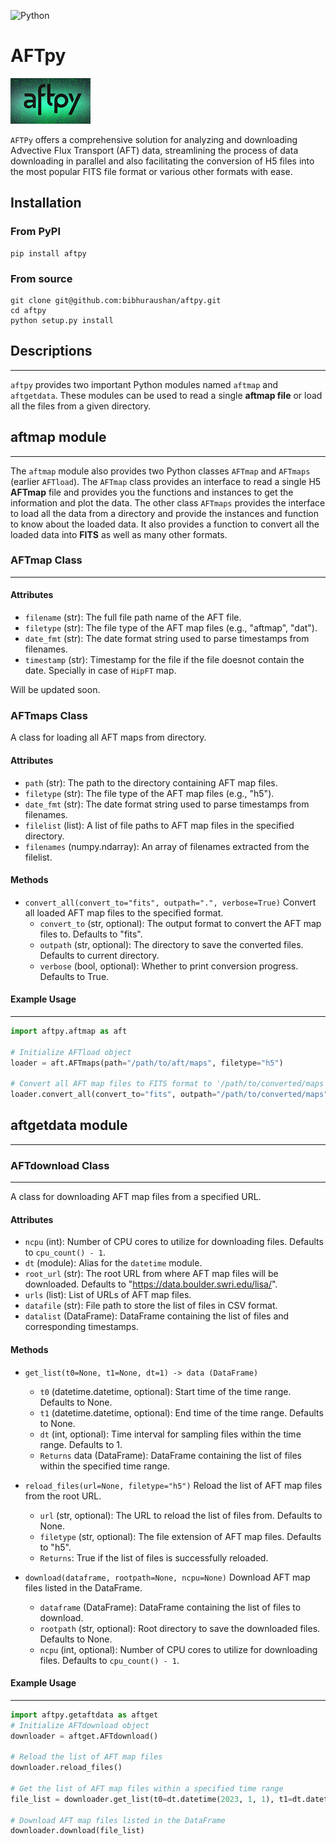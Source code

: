 
![Python](https://skillicons.dev/icons?i=py)

# AFTpy
![aftlogo](aftpy_logo.png)

`AFTPy` offers a comprehensive solution for
analyzing and downloading Advective Flux Transport (AFT) data,
streamlining the process of data downloading in parallel and
also facilitating the conversion of H5 files into the most popular
FITS file format or various other formats with ease.

## Installation

### From PyPI

```shell
pip install aftpy
```

### From source

```shell
git clone git@github.com:bibhuraushan/aftpy.git
cd aftpy
python setup.py install
```

## Descriptions

---

`aftpy` provides two important Python modules named `aftmap` and `aftgetdata`. These modules can be used
to read a single **aftmap file** or load all the files from a given directory.

## aftmap module

---

The `aftmap` module also provides two Python classes `AFTmap` and `AFTmaps` (earlier `AFTload`). The `AFTmap` class
provides an interface to read a single H5 **AFTmap** file and provides you the functions and instances 
to get the information and plot the data. The other class `AFTmaps` provides the interface to load 
all the data from a directory and provide the instances and function to know about the loaded data. It also
provides a function to convert all the loaded data into **FITS** as well as many other formats.

### AFTmap Class

---

#### Attributes
- `filename` (str): The full file path name of the AFT file.
- `filetype` (str): The file type of the AFT map files (e.g., "aftmap", "dat").
- `date_fmt` (str): The date format string used to parse timestamps from filenames.
- `timestamp` (str): Timestamp for the file if the file doesnot contain the date.
   Specially in case of `HipFT` map.

Will be updated soon. 

### AFTmaps Class

A class for loading all AFT maps from directory.

#### Attributes

- `path` (str): The path to the directory containing AFT map files.
- `filetype` (str): The file type of the AFT map files (e.g., "h5").
- `date_fmt` (str): The date format string used to parse timestamps from filenames.
- `filelist` (list): A list of file paths to AFT map files in the specified directory.
- `filenames` (numpy.ndarray): An array of filenames extracted from the filelist.

#### Methods

- `convert_all(convert_to="fits", outpath=".", verbose=True)` Convert all loaded AFT map files to the specified format.
  - `convert_to` (str, optional): The output format to convert the AFT map files to. Defaults to "fits".
  - `outpath` (str, optional): The directory to save the converted files. Defaults to current directory.
  - `verbose` (bool, optional): Whether to print conversion progress. Defaults to True.

#### Example Usage

---

```python
import aftpy.aftmap as aft

# Initialize AFTload object
loader = aft.AFTmaps(path="/path/to/aft/maps", filetype="h5")

# Convert all AFT map files to FITS format to '/path/to/converted/maps'
loader.convert_all(convert_to="fits", outpath="/path/to/converted/maps", verbose=True)
```


## aftgetdata module

---

### AFTdownload Class

---

A class for downloading AFT map files from a specified URL.

#### Attributes

- `ncpu` (int): Number of CPU cores to utilize for downloading files. Defaults to `cpu_count() - 1`.
- `dt` (module): Alias for the `datetime` module.
- `root_url` (str): The root URL from where AFT map files will be downloaded. Defaults to "https://data.boulder.swri.edu/lisa/".
- `urls` (list): List of URLs of AFT map files.
- `datafile` (str): File path to store the list of files in CSV format.
- `datalist` (DataFrame): DataFrame containing the list of files and corresponding timestamps.

#### Methods

- `get_list(t0=None, t1=None, dt=1) -> data (DataFrame)`
  - `t0` (datetime.datetime, optional): Start time of the time range. Defaults to None.
  - `t1` (datetime.datetime, optional): End time of the time range. Defaults to None.
  - `dt` (int, optional): Time interval for sampling files within the time range. Defaults to 1.
  - `Returns` data (DataFrame): DataFrame containing the list of files within the specified time range.

- `reload_files(url=None, filetype="h5")` Reload the list of AFT map files from the root URL.
  - `url` (str, optional): The URL to reload the list of files from. Defaults to None.
  - `filetype` (str, optional): The file extension of AFT map files. Defaults to "h5".
  - `Returns`: True if the list of files is successfully reloaded.
- `download(dataframe, rootpath=None, ncpu=None)` Download AFT map files listed in the DataFrame.
  - `dataframe` (DataFrame): DataFrame containing the list of files to download.
  - `rootpath` (str, optional): Root directory to save the downloaded files. Defaults to None.
  - `ncpu` (int, optional): Number of CPU cores to utilize for downloading files. Defaults to `cpu_count() - 1`.


#### Example Usage

---

```python
import aftpy.getaftdata as aftget
# Initialize AFTdownload object
downloader = aftget.AFTdownload()

# Reload the list of AFT map files
downloader.reload_files()

# Get the list of AFT map files within a specified time range
file_list = downloader.get_list(t0=dt.datetime(2023, 1, 1), t1=dt.datetime(2023, 1, 7))

# Download AFT map files listed in the DataFrame
downloader.download(file_list)
```
